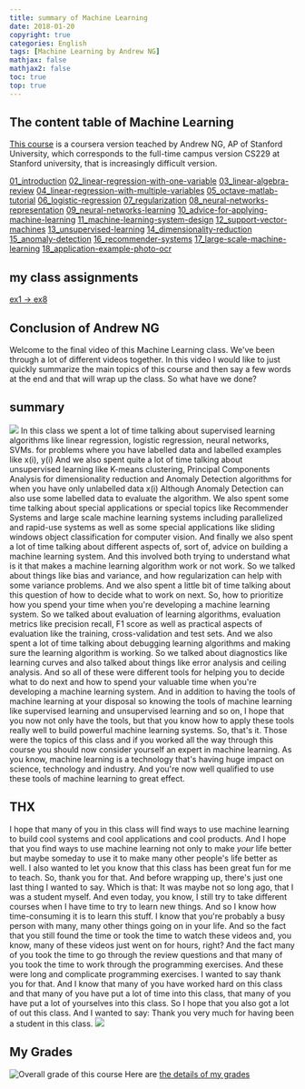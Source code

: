```yaml
---
title: summary of Machine Learning 
date: 2018-01-20
copyright: true
categories: English
tags: [Machine Learning by Andrew NG]
mathjax: false
mathjax2: false
toc: true
top: true
---
```


## The content table of Machine Learning

[This course](https://www.coursera.org/learn/machine-learning/) is a coursera version teached by Andrew NG, AP of Stanford University, which corresponds to the full-time campus version CS229 at Stanford university, that is increasingly difficult version.

[01_introduction](/2018/01/01/01_what-is-machine-learning/)
[02_linear-regression-with-one-variable](/2018/01/02/02_linear-regression-with-one-variable/)
[03_linear-algebra-review](/2018/01/03/03_linear-algebra-review/)
[04_linear-regression-with-multiple-variables](/2018/01/04/04_linear-regression-with-multiple-variables/)
[05_octave-matlab-tutorial](/2018/01/01/05_octave-matlab-tutorial/)
[06_logistic-regression](/2018/01/06/06_logistic-regression/)
[07_regularization](/2018/01/07/07_regularization/)
[08_neural-networks-representation](/2018/01/08/08_neural-networks-representation/)
[09_neural-networks-learning](/2018/01/09/09_neural-networks-learning/)
[10_advice-for-applying-machine-learning](/2018/01/10/10_advice-for-applying-machine-learning/)
[11_machine-learning-system-design](/2018/01/12/12_support-vector-machines/)
[12_support-vector-machines](/2018/01/12/12_support-vector-machines/)
[13_unsupervised-learning](/2018/01/13/13_unsupervised-learning/)
[14_dimensionality-reduction](/2018/01/14/14_dimensionality-reduction/)
[15_anomaly-detection](/2018/01/15/15_anomaly-detection/)
[16_recommender-systems](/2018/01/16/16_recommender-systems/)
[17_large-scale-machine-learning](/2018/01/17/17_large-scale-machine-learning/)
[18_application-example-photo-ocr](/2018/01/18/18_application-example-photo-ocr/)

## my class assignments

[ex1 -> ex8](https://github.com/SnailDove/Coursera-Standford-ML)

## Conclusion of Andrew NG

Welcome to the final video of this Machine Learning class. We've been through a lot of different videos together. In this video I would like to just quickly summarize the main topics of this course and then say a few words at the end and that will wrap up the class. So what have we done? 

## summary

![](http://q3rrj5fj6.bkt.clouddn.com/gitpage/ml-andrew-ng/18/40.png)
In this class we spent a lot of time talking about supervised learning algorithms like linear regression, logistic regression, neural networks, SVMs. for problems where you have labelled data and labelled examples like x(i), y(i) And we also spent quite a lot of time talking about unsupervised learning like K-means clustering, Principal Components Analysis for dimensionality reduction and Anomaly Detection algorithms for when you have only unlabelled data x(i) Although Anomaly Detection can also use some labelled data to evaluate the algorithm. We also spent some time talking about special applications or special topics like Recommender Systems and large scale machine learning systems including parallelized and rapid-use systems as well as some special applications like sliding windows object classification for computer vision. And finally we also spent a lot of time talking about different aspects of, sort of, advice on building a machine learning system. And this involved both trying to understand what is it that makes a machine learning algorithm work or not work. So we talked about things like bias and variance, and how regularization can help with some variance problems. And we also spent a little bit of time talking about this question of how to decide what to work on next. So, how to prioritize how you spend your time when you're developing a machine learning system. So we talked about evaluation of learning algorithms, evaluation metrics like  precision recall, F1 score as well as practical aspects of evaluation like the training, cross-validation and test sets. And we also spent a lot of time talking about debugging learning algorithms and making sure the learning algorithm is working. So we talked about diagnostics like learning curves and also talked about things like error analysis and ceiling analysis. And so all of these were different tools for helping you to decide what to do next and how to spend your valuable time when you're developing a machine learning system. And in addition to having the tools of machine learning at your disposal so knowing the tools of machine learning like supervised learning and unsupervised learning and so on, I hope that you now not only have the tools, but that you know how to apply these tools really well to build powerful machine learning systems. So, that's it. Those were the topics of this class and if you worked all the way through this course you should now consider yourself an expert in machine learning. As you know, machine learning is a technology that's having huge impact on science, technology and industry. And you're now well qualified to use these tools of machine learning to great effect. 
## THX
I hope that many of you in this class will find ways to use machine learning to build cool systems and cool applications and cool products. And I hope that you find ways to use machine learning not only to make <i>your</i> life better but maybe someday to use it to make many other people's life better as well. I also wanted to let you know that this class has been great fun for me to teach. So, thank you for that. And before wrapping up, there's just one last thing I wanted to say. Which is that: It was maybe not so long ago, that I was a student myself. And even today, you know, I still try to take different courses when I have time to try to learn new things. And so I know how time-consuming it is to learn this stuff. I know that you're probably a busy person with many, many other things going on in your life. And so the fact that you still found the time or took the time to watch these videos and, you know, many of these videos just went on for hours, right? And the fact many of you took the time to go through the review questions and that many of you took the time to work through the programming exercises. And these were long and complicate programming exercises. I wanted to say thank you for that. And I know that many of you have worked hard on this class and that many of you have put a lot of time into this class, that many of you have put a lot of yourselves into this class. So I hope that you also got a lot of out this class. And I wanted to say: Thank you very much for having been a student in this class.
![](http://q3rrj5fj6.bkt.clouddn.com/gitpage/ml-andrew-ng/18/41.png)


## My Grades
![Overall grade of this course](http://q3rrj5fj6.bkt.clouddn.com/gitpage/ml-andrew-ng/MyTotalGrade.png)
Here are [the details of my grades](http://q3rrj5fj6.bkt.clouddn.com/gitpage/ml-andrew-ng/ML-Grades.pdf)

